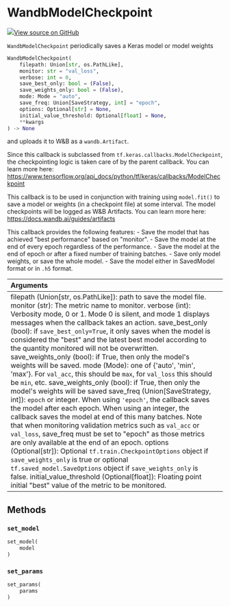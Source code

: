 # WandbModelCheckpoint



[![](https://www.tensorflow.org@site/static/images/GitHub-Mark-32px.png)View source on GitHub](https://www.github.com/wandb/client/tree/d0df1ddb23bdba0bec8d9be906336625a603439d/wandb/integration/keras/callbacks/model_checkpoint.py#L26-L173)



`WandbModelCheckpoint` periodically saves a Keras model or model weights

```python
WandbModelCheckpoint(
    filepath: Union[str, os.PathLike],
    monitor: str = "val_loss",
    verbose: int = 0,
    save_best_only: bool = (False),
    save_weights_only: bool = (False),
    mode: Mode = "auto",
    save_freq: Union[SaveStrategy, int] = "epoch",
    options: Optional[str] = None,
    initial_value_threshold: Optional[float] = None,
    **kwargs
) -> None
```



and uploads it to W&B as a `wandb.Artifact`.

Since this callback is subclassed from `tf.keras.callbacks.ModelCheckpoint`,
the checkpointing logic is taken care of by the parent callback. You can learn
more here:
https://www.tensorflow.org/api_docs/python/tf/keras/callbacks/ModelCheckpoint

This callback is to be used in conjunction with training using `model.fit()`
to save a model or weights (in a checkpoint file) at some interval. The
model checkpoints will be logged as W&B Artifacts. You can learn more here:
https://docs.wandb.ai/guides/artifacts

This callback provides the following features:
    - Save the model that has achieved "best performance" based on "monitor".
    - Save the model at the end of every epoch regardless of the performance.
    - Save the model at the end of epoch or after a fixed number of training batches.
    - Save only model weights, or save the whole model.
    - Save the model either in SavedModel format or in `.h5` format.

| Arguments |  |
| :--- | :--- |
|  filepath (Union[str, os.PathLike]): path to save the model file. monitor (str): The metric name to monitor. verbose (int): Verbosity mode, 0 or 1. Mode 0 is silent, and mode 1 displays messages when the callback takes an action. save_best_only (bool): if `save_best_only=True`, it only saves when the model is considered the "best" and the latest best model according to the quantity monitored will not be overwritten. save_weights_only (bool): if True, then only the model's weights will be saved. mode (Mode): one of {'auto', 'min', 'max'}. For `val_acc`, this should be `max`, for `val_loss` this should be `min`, etc. save_weights_only (bool): if True, then only the model's weights will be saved save_freq (Union[SaveStrategy, int]): `epoch` or integer. When using `'epoch'`, the callback saves the model after each epoch. When using an integer, the callback saves the model at end of this many batches. Note that when monitoring validation metrics such as `val_acc` or `val_loss`, save_freq must be set to "epoch" as those metrics are only available at the end of an epoch. options (Optional[str]): Optional `tf.train.CheckpointOptions` object if `save_weights_only` is true or optional `tf.saved_model.SaveOptions` object if `save_weights_only` is false. initial_value_threshold (Optional[float]): Floating point initial "best" value of the metric to be monitored. |



## Methods

<h3 id="set_model"><code>set_model</code></h3>

```python
set_model(
    model
)
```




<h3 id="set_params"><code>set_params</code></h3>

```python
set_params(
    params
)
```






